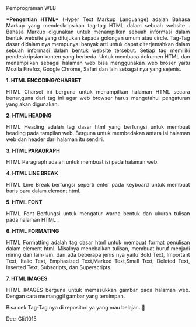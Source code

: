 <html>
  <body>
    Pemprograman WEB

<p align = "justify">
  <b>*Pengertian HTML* </b>
(Hyper Text Markup Languange) adalah Bahasa Markup yang mendeskripsikan tag-tag HTML dalam sebuah website . 
Bahasa Markup digunakan untuk menampilkan sebuah informasi dalam bentuk website yang ditujukan kepada golongan umum atau circle.
Tag-Tag dasar didalam nya mempunyai banyak arti untuk dapat diterjemahkan dalam sebuah informasi dalam bentuk website tersebut. 
Setiap tag memiliki pendeskripsian konten yang berbeda. Untuk membaca dokumen HTML dan menampilkan sebagai halaman web bisa
menggunakan web broser yaitu Mozila Firefox, Google Chrome, Safari dan lain sebagai nya yang sejenis. </p>

<b> 1. HTML ENCODING/CHARSET</b>
<p align = "justify"> HTML Charset ini berguna untuk menampilkan halaman HTML secara benar,guna dari tag ini agar web browser harus mengetahui pengaturan yang akan digunakan. </p>
<b> 2. HTML HEADING </b>
<p align = "justify"> HTML Heading adalah tag dasar html yang berfungsi untuk membuat heading pada tampilan web. Berguna untuk membedakan antara isi halaman web dan header dari halaman itu sendiri. </p>
<b> 3. HTML PARAGRAPH </b>
<p align = "justify"> HTML Paragraph adalah untuk membuat isi pada halaman web. </p>
<b> 4. HTML LINE BREAK </b>
<p align = "justify"> HTML Line Break berfungsi seperti enter pada keyboard untuk membuat baris baru dalam element html. </p>
<b> 5. HTML FONT </b>
<p align = "justify"> HTML Font Berfungsi untuk mengatur warna bentuk dan ukuran tulisan pada halaman HTML .</p>
<b> 6. HTML FORMATING </b>
<p align = "justify"> HTML Formatting adalah tag dasar html untuk membuat format penulisan dalam element html. Misalnya menebalkan tulisan, membuat huruf menjadi miring dan lain-lain. dan ada beberapa jenis nya yaitu Bold Text, Important Text, Italic Text, Emphasized Text,Marked Text,Small Text, Deleted Text, Inserted Text, Subscripts, dan Superscripts. </p>
<b> 7. HTML IMAGES </b>
<p align = "justify"> HTML IMAGES berguna untuk memasukkan gambar pada halaman web. Dengan cara memanggil gambar yang tersimpan.</p>

Bisa cek Tag-Tag nya di repositori ya yang mau belajar...🤞

Dee-Glit1015

  </body>
</html>
